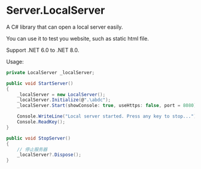 # Server.LocalServer

A C# library that can open a local server easily.

You can use it to test you website, such as static html file.

Support .NET 6.0 to .NET 8.0.

Usage:

```c#
private LocalServer _localServer;

public void StartServer()
{
	_localServer = new LocalServer();
    _localServer.Initialize(@".\abdc");
    _localServer.Start(showConsole: true, useHttps: false, port = 8080);

	Console.WriteLine("Local server started. Press any key to stop...");
    Console.ReadKey();
}

public void StopServer()
{
	// 停止服务器
	_localServer?.Dispose();
}
```
